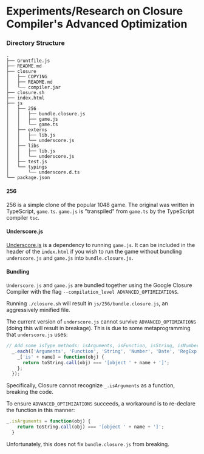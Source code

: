 # Experiments/Research on Closure Compiler's Advanced Optimization

### Directory Structure

```
.
├── Gruntfile.js
├── README.md
├── closure
│   ├── COPYING
│   ├── README.md
│   └── compiler.jar
├── closure.sh
├── index.html
├── js
│   ├── 256
│   │   ├── bundle.closure.js
│   │   ├── game.js
│   │   └── game.ts
│   ├── externs
│   │   ├── lib.js
│   │   └── underscore.js
│   ├── libs
│   │   ├── lib.js
│   │   └── underscore.js
│   ├── test.js
│   └── typings
│       └── underscore.d.ts
└── package.json
```

#### 256
256 is a simple clone of the popular 1048 game. The original was written in TypeScript, `game.ts`. `game.js` is "transpiled" from `game.ts` by the TypeScript compiler `tsc`. 

#### Underscore.js

[Underscore.js](http://underscorejs.org/) is a dependency to running `game.js`. It can be included in the header of the `index.html` if you wish to run the game without bundling `underscore.js` and `game.js` into `bundle.closure.js`. 

#### Bundling

`Underscore.js` and `game.js` are bundled together using the Google Closure Compiler with the flag `--compilation_level ADVANCED_OPTIMIZATIONS`. 

Running `./closure.sh` will result in `js/256/bundle.closure.js`, an aggressively minified file. 

The current version of `underscore.js` cannot survive `ADVANCED_OPTIMZATIONS` (doing this will result in breakage). This is due to some metaprogramming that `underscore.js` uses:

```js
// Add some isType methods: isArguments, isFunction, isString, isNumber, isDate, isRegExp, isError.
  _.each(['Arguments', 'Function', 'String', 'Number', 'Date', 'RegExp', 'Error'], function(name) {
    _['is' + name] = function(obj) {
      return toString.call(obj) === '[object ' + name + ']';
    };
  });
```

Specifically, Closure cannot recognize `_.isArguments` as a function, breaking the code. 

To ensure `ADVANCED_OPTIMIZATIONS` succeeds, a workaround is to re-declare the function in this manner:

```js
_.isArguments = function(obj) {
    return toString.call(obj) === '[object ' + name + ']';
  }
```

Unfortunately, this does not fix `bundle.closure.js` from breaking.
